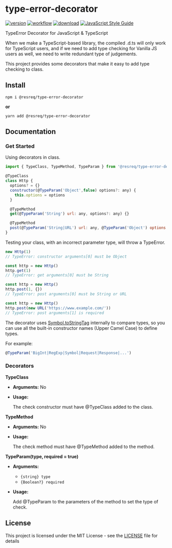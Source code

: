 # type-error-decorator

[![version](https://img.shields.io/github/v/release/molvqingtai/type-error-decorator)](https://www.npmjs.com/package/@resreq/type-error-decorator) [![workflow](https://github.com/molvqingtai/type-error-decorator/actions/workflows/ci.yml/badge.svg)](https://github.com/molvqingtai/type-error-decorator/actions) [![download](https://img.shields.io/npm/dt/@resreq/type-error-decorator)](https://www.npmjs.com/package/@resreq/type-error-decorator) [![JavaScript Style Guide](https://img.shields.io/badge/code_style-standard-brightgreen.svg)](https://standardjs.com)

TypeError Decorator for JavaScript &amp; TypeScript

When we make a TypeScript-based library, the compiled .d.ts will only work for TypeScript users, and if we need to add type checking for Vanilla JS users as well, we need to write redundant type of judgements.

This project provides some decorators that make it easy to add type checking to class.

## Install

```shell
npm i @resreq/type-error-decorator
```

**or**

```shell
yarn add @resreq/type-error-decorator
```

## Documentation

### Get Started

Using decorators in class.

```js
import { TypeClass, TypeMethod, TypeParam } from '@resreq/type-error-decorator'

@TypeClass
class Http {
  options? = {}
  constructor(@TypeParam('Object',false) options?: any) {
    this.options = options
  }

  @TypeMethod
  get(@TypeParam('String') url: any, options?: any) {}

  @TypeMethod
  post(@TypeParam('String|URL') url: any, @TypeParam('Object') options: any) {}
}
```

Testing your class, with an incorrect parameter type, will throw a TypeError.

```js
new Http(1)
// TypeError: constructor arguments[0] must be Object
```

```js
const http = new Http()
http.get(1)
// TypeError: get arguments[0] must be String
```

```js
const http = new Http()
http.post(1, {})
// TypeError: post arguments[0] must be String or URL
```

```js
const http = new Http()
http.post(new URL('https://www.example.com/'))
// TypeError: post arguments[1] is required
```

The decorator uses [Symbol.toStringTag](https://developer.mozilla.org/en-US/docs/Web/JavaScript/Reference/Global_Objects/Symbol/toStringTag) internally to compare types, so you can use all the built-in constructor names (Upper Camel Case) to define types.

For example:

```js
@TypeParam('BigInt|RegExp|Symbol|Request|Response|...')
```

### Decorators

**TypeClass**

- **Arguments:** No

- **Usage:**

  The check constructor must have @TypeClass added to the class.

**TypeMethod**

- **Arguments:** No

- **Usage:**

  The check method must have @TypeMethod added to the method.

**TypeParam(type, required = true)**

- **Arguments:**

  - `{string} type`
  - `{Boolean?} required`

- **Usage:**

  Add @TypeParam to the parameters of the method to set the type of check.

## License

This project is licensed under the MIT License - see the [LICENSE](https://github.com/molvqingtai/type-error-decorator/blob/master/LICENSE) file for details
